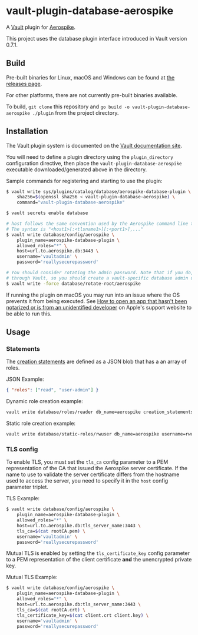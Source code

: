 # vault-plugin-database-aerospike

A [Vault](https://www.vaultproject.io) plugin for [Aerospike](https://www.aerospike.com).

This project uses the database plugin interface introduced in Vault version 0.7.1.

## Build

Pre-built binaries for Linux, macOS and Windows can be found at [the releases page](https://github.com/G-Research/vault-plugin-database-aerospike/releases).

For other platforms, there are not currently pre-built binaries available.

To build, `git clone` this repository and `go build -o vault-plugin-database-aerospike ./plugin` from the project directory.

## Installation

The Vault plugin system is documented on the [Vault documentation site](https://www.vaultproject.io/docs/internals/plugins.html).

You will need to define a plugin directory using the `plugin_directory` configuration directive, then place the `vault-plugin-database-aerospike` executable downloaded/generated above in the directory.

Sample commands for registering and starting to use the plugin:

```sh
$ vault write sys/plugins/catalog/database/aerospike-database-plugin \
    sha256=$(openssl sha256 < vault-plugin-database-aerospike) \
    command="vault-plugin-database-aerospike"

$ vault secrets enable database

# host follows the same convention used by the Aerospike command line tools (asadm, asinfo, ...)
# The syntax is "<host1>[:<tlsname1>][:<port1>],..."
$ vault write database/config/aerospike \
    plugin_name=aerospike-database-plugin \
    allowed_roles="*" \
    host=url.to.aerospike.db:3443 \
    username='vaultadmin' \
    password='reallysecurepassword'

# You should consider rotating the admin password. Note that if you do, the new password will never be made available
# through Vault, so you should create a vault-specific database admin user for this.
$ vault write -force database/rotate-root/aerospike
```

If running the plugin on macOS you may run into an issue where the OS prevents it from being executed.
See [How to open an app that hasn't been notarized or is from an unidentified developer](https://support.apple.com/en-us/HT202491) on Apple's support website to be able to run this.

## Usage

### Statements

The [creation statements](https://www.vaultproject.io/api/secret/databases/index.html#creation_statements) are defined as a JSON blob that has a an array of roles.

JSON Example:
```json
{ "roles": ["read", "user-admin"] }
```

Dynamic role creation example:
```sh
vault write database/roles/reader db_name=aerospike creation_statements='{"roles":["read"]}' default_ttl=1h max_ttl=24h
```

Static role creation example:
```sh
vault write database/static-roles/rwuser db_name=aerospike username=rwuser rotation_period=1h
```

### TLS config

To enable TLS, you must set the `tls_ca` config parameter to a PEM representation of the CA that issued the Aerospike server certificate. If the name to use to validate the server certificate differs from the hostname used to access the server, you need to specify it in the `host` config parameter triplet.

TLS Example:
```sh
$ vault write database/config/aerospike \
    plugin_name=aerospike-database-plugin \
    allowed_roles="*" \
    host=url.to.aerospike.db:tls_server_name:3443 \
    tls_ca=$(cat rootCA.pem) \
    username='vaultadmin' \
    password='reallysecurepassword'
```

Mutual TLS is enabled by setting the `tls_certificate_key` config parameter to a PEM representation of the client certificate **and** the unencrypted private key.

Mutual TLS Example:
```sh
$ vault write database/config/aerospike \
    plugin_name=aerospike-database-plugin \
    allowed_roles="*" \
    host=url.to.aerospike.db:tls_server_name:3443 \
    tls_ca=$(cat rootCA.crt) \
    tls_certificate_key=$(cat client.crt client.key) \
    username='vaultadmin' \
    password='reallysecurepassword'
```
